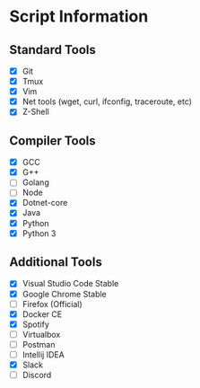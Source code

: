 # Script Information

## Standard Tools

- [x] Git
- [x] Tmux
- [x] Vim
- [x] Net tools (wget, curl, ifconfig, traceroute, etc)
- [x] Z-Shell

## Compiler Tools

- [x] GCC
- [x] G++
- [ ] Golang
- [ ] Node
- [x] Dotnet-core
- [x] Java
- [x] Python
- [x] Python 3

## Additional Tools

- [x] Visual Studio Code Stable
- [x] Google Chrome Stable
- [ ] Firefox (Official)
- [x] Docker CE
- [x] Spotify
- [ ] Virtualbox
- [ ] Postman
- [ ] Intellij IDEA
- [x] Slack
- [ ] Discord
